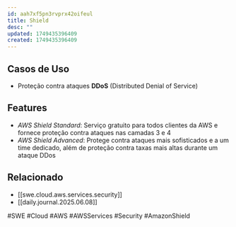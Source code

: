 ```yaml
---
id: aah7xf5pn3rvprx42oifeul
title: Shield
desc: ""
updated: 1749435396409
created: 1749435396409
---
```


## Casos de Uso

- Proteção contra ataques **DDoS** (Distributed Denial of Service)

## Features

- _AWS Shield Standard_: Serviço gratuito para todos clientes da AWS e fornece proteção contra ataques nas camadas 3 e 4
- _AWS Shield Advanced_: Protege contra ataques mais sofisticados e a um time dedicado, além de proteção contra taxas mais altas durante um ataque DDos

## Relacionado

- [[swe.cloud.aws.services.security]]
- [[daily.journal.2025.06.08]]

#SWE #Cloud #AWS #AWSServices #Security #AmazonShield
